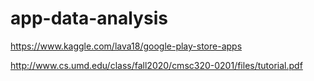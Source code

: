 # app-data-analysis

https://www.kaggle.com/lava18/google-play-store-apps

http://www.cs.umd.edu/class/fall2020/cmsc320-0201/files/tutorial.pdf
